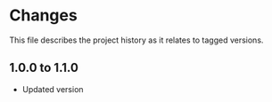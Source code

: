# Changes
This file describes the project history as it relates to tagged versions.

## 1.0.0 to 1.1.0
- Updated version
